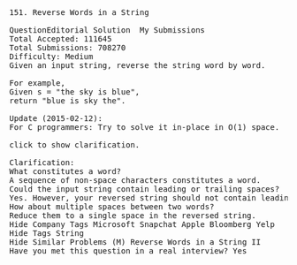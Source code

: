 <pre>
151. Reverse Words in a String  

QuestionEditorial Solution  My Submissions
Total Accepted: 111645
Total Submissions: 708270
Difficulty: Medium
Given an input string, reverse the string word by word.

For example,
Given s = "the sky is blue",
return "blue is sky the".

Update (2015-02-12):
For C programmers: Try to solve it in-place in O(1) space.

click to show clarification.

Clarification:
What constitutes a word?
A sequence of non-space characters constitutes a word.
Could the input string contain leading or trailing spaces?
Yes. However, your reversed string should not contain leading or trailing spaces.
How about multiple spaces between two words?
Reduce them to a single space in the reversed string.
Hide Company Tags Microsoft Snapchat Apple Bloomberg Yelp
Hide Tags String
Hide Similar Problems (M) Reverse Words in a String II
Have you met this question in a real interview? Yes  

</pre>
